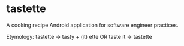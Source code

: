 # tastette
A cooking recipe Android application for software engineer practices.

Etymology:
tastette -> tasty + (it) ette
OR
taste it -> tastette
